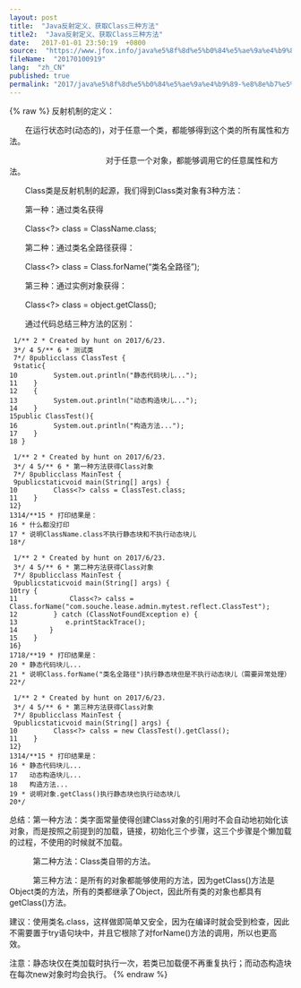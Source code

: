 ```yaml
---
layout: post
title:  "Java反射定义、获取Class三种方法"
title2:  "Java反射定义、获取Class三种方法"
date:   2017-01-01 23:50:19  +0800
source:  "https://www.jfox.info/java%e5%8f%8d%e5%b0%84%e5%ae%9a%e4%b9%89-%e8%8e%b7%e5%8f%96class%e4%b8%89%e7%a7%8d%e6%96%b9%e6%b3%95.html"
fileName:  "20170100919"
lang:  "zh_CN"
published: true
permalink: "2017/java%e5%8f%8d%e5%b0%84%e5%ae%9a%e4%b9%89-%e8%8e%b7%e5%8f%96class%e4%b8%89%e7%a7%8d%e6%96%b9%e6%b3%95.html"
---
```

{% raw %}
反射机制的定义：

　　在运行状态时(动态的)，对于任意一个类，都能够得到这个类的所有属性和方法。

　　　　　　　　　　　　 对于任意一个对象，都能够调用它的任意属性和方法。

　　Class类是反射机制的起源，我们得到Class类对象有3种方法：

　　第一种：通过类名获得

　　Class<?> class = ClassName.class;

　　第二种：通过类名全路径获得：

　　Class<?> class = Class.forName(“类名全路径”);

　　第三种：通过实例对象获得：

　　Class<?> class = object.getClass();

　　通过代码总结三种方法的区别：

     1/** 2 * Created by hunt on 2017/6/23.
     3*/ 4 5/** 6 * 测试类
     7*/ 8publicclass ClassTest {
     9static{
    10         System.out.println("静态代码块儿...");
    11    }
    12    {
    13         System.out.println("动态构造块儿...");
    14    }
    15public ClassTest(){
    16         System.out.println("构造方法...");
    17    }
    18 }

     1/** 2 * Created by hunt on 2017/6/23.
     3*/ 4 5/** 6 * 第一种方法获得Class对象
     7*/ 8publicclass MainTest {
     9publicstaticvoid main(String[] args) {
    10         Class<?> calss = ClassTest.class;
    11    }
    12}
    1314/**15 * 打印结果是：
    16 * 什么都没打印
    17 * 说明ClassName.class不执行静态块和不执行动态块儿
    18*/

     1/** 2 * Created by hunt on 2017/6/23.
     3*/ 4 5/** 6 * 第二种方法获得Class对象
     7*/ 8publicclass MainTest {
     9publicstaticvoid main(String[] args) {
    10try {
    11             Class<?> calss = Class.forName("com.souche.lease.admin.mytest.reflect.ClassTest");
    12         } catch (ClassNotFoundException e) {
    13            e.printStackTrace();
    14        }
    15    }
    16}
    1718/**19 * 打印结果是：
    20 * 静态代码块儿...
    21 * 说明Class.forName("类名全路径")执行静态块但是不执行动态块儿（需要异常处理）
    22*/

     1/** 2 * Created by hunt on 2017/6/23.
     3*/ 4 5/** 6 * 第三种方法获得Class对象
     7*/ 8publicclass MainTest {
     9publicstaticvoid main(String[] args) {
    10         Class<?> calss = new ClassTest().getClass();
    11    }
    12}
    1314/**15 * 打印结果是：
    16 * 静态代码块儿...
    17   动态构造块儿...
    18   构造方法...
    19 * 说明对象.getClass()执行静态块也执行动态块儿
    20*/

总结：第一种方法：类字面常量使得创建Class对象的引用时不会自动地初始化该对象，而是按照之前提到的加载，链接，初始化三个步骤，这三个步骤是个懒加载的过程，不使用的时候就不加载。

　　　第二种方法：Class类自带的方法。

　　　第三种方法：是所有的对象都能够使用的方法，因为getClass()方法是Object类的方法，所有的类都继承了Object，因此所有类的对象也都具有getClass()方法。

建议：使用类名.class，这样做即简单又安全，因为在编译时就会受到检查，因此不需要置于try语句块中，并且它根除了对forName()方法的调用，所以也更高效。

注意：静态块仅在类加载时执行一次，若类已加载便不再重复执行；而动态构造块在每次new对象时均会执行。
{% endraw %}